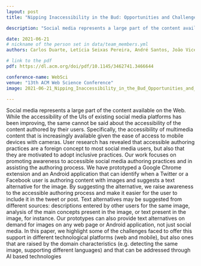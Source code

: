 ```yaml
---
layout: post
title: "Nipping Inaccessibility in the Bud: Opportunities and Challenges of Accessible Media Content Authoring"

description: "Social media represents a large part of the content available on the Web. While the accessibility of the UIs of existing social media platforms has been improving, the same cannot be said about the accessibility of the content authored by their users. Specifically, the accessibility of multimedia content that is increasingly available given the ease of access to mobile devices with cameras. User research has revealed that accessible authoring practices are a foreign concept to most social media users, but also that they are motivated to adopt inclusive practices. Our work focuses on promoting awareness to accessible social media authoring practices and in assisting the authoring process. We have prototyped a Google Chrome extension and an Android application that can identify when a Twitter or a Facebook user is authoring content with images and suggests a text alternative for the image. By suggesting the alternative, we raise awareness to the accessible authoring process and make it easier for the user to include it in the tweet or post. Text alternatives may be suggested from different sources: descriptions entered by other users for the same image, analysis of the main concepts present in the image, or text present in the image, for instance. Our prototypes can also provide text alternatives on demand for images on any web page or Android application, not just social media. In this paper, we highlight some of the challenges faced to offer this support in different technological platforms (web and mobile), but also ones that are raised by the domain characteristics (e.g. detecting the same image, supporting different languages) and that can be addressed through AI based technologies"

date: 2021-06-21
# nickname of the person set in data/team_members.yml
authors: Carlos Duarte, Letícia Seixas Pereira, André Santos, João Vicente, André Rodrigues, João Guerreiro, José Coelho, Tiago Guerreiro

# link to the pdf
pdf: https://dl.acm.org/doi/pdf/10.1145/3462741.3466644

conference-name: WebSci
venue: "13th ACM Web Science Conference"
image: 2021-06-21_Nipping_Inaccessibility_in_the_Bud_Opportunities_and_Challenges_of_Accessible_Media_Content_Authoring.jpg

---
```


Social media represents a large part of the content available on the Web. While the accessibility of the UIs of existing social media platforms has been improving, the same cannot be said about the accessibility of the content authored by their users. Specifically, the accessibility of multimedia content that is increasingly available given the ease of access to mobile devices with cameras. User research has revealed that accessible authoring practices are a foreign concept to most social media users, but also that they are motivated to adopt inclusive practices. Our work focuses on promoting awareness to accessible social media authoring practices and in assisting the authoring process. We have prototyped a Google Chrome extension and an Android application that can identify when a Twitter or a Facebook user is authoring content with images and suggests a text alternative for the image. By suggesting the alternative, we raise awareness to the accessible authoring process and make it easier for the user to include it in the tweet or post. Text alternatives may be suggested from different sources: descriptions entered by other users for the same image, analysis of the main concepts present in the image, or text present in the image, for instance. Our prototypes can also provide text alternatives on demand for images on any web page or Android application, not just social media. In this paper, we highlight some of the challenges faced to offer this support in different technological platforms (web and mobile), but also ones that are raised by the domain characteristics (e.g. detecting the same image, supporting different languages) and that can be addressed through AI based technologies
